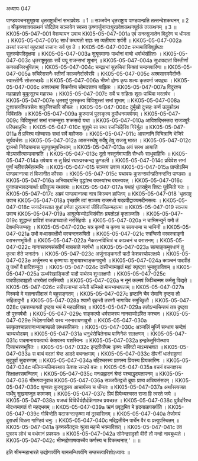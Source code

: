 अध्यायः 047

पाण्डववचनशुश्रूषया धृतराष्ट्रादीनां सभाप्रवेशः ॥ 1 ॥ सञ्जयेन धृतराष्ट्राय पाण्डवान्प्रति तत्सन्देशकथनम् ॥ 2 ॥ श्रीकृष्णवाक्यकथनं चोदितेन सञ्जयेन स्वस्य कृष्णार्जुनान्तःपुरप्रवेशकथनपूर्वकं तत्कथनम् ॥ 3 ॥
KK05-05-047-001	वैशम्पायन उवाच 
KK05-05-047-001a	एवं सनत्सुजातेन विदुरेण च धीमता ।
KK05-05-047-001c	सार्धं कथयतो राज्ञः सा व्यतीयाय शर्वरी ॥
KK05-05-047-002a	तस्यां रजन्यां व्युष्टायां राजानः सर्व एव ते ।
KK05-05-047-002c	सभामाविविशुर्हृष्टाः सूतस्योपदिदृक्षया ॥
KK05-05-047-003a	शुश्रूषमाणाः पार्थानां वाचो धर्मार्थसंहिताः ।
KK05-05-047-003c	धृतराष्ट्रमुखाः सर्वे ययू राजन्सभां शुभाम् ॥
KK05-05-047-004a	सुधावदातां विस्तीर्णां कनकाजिरभूषिताम् ।
KK05-05-047-004c	चन्द्रप्रभां सुरुचिरां सिक्तां चन्दनवारिणा ॥
KK05-05-047-005a	रुचिरैरासनैः स्तीर्णां काञ्चनैर्दारवैरपि ।
KK05-05-047-005c	अश्मसारमयैर्दान्तैः स्वास्तीर्णैः सोत्तरच्छदैः ॥
KK05-05-047-006a	भीष्मो द्रोणः कृपः शल्यः कृतवर्मा जयद्रथः ।
KK05-05-047-006c	अश्वत्थामा विकर्णश्च सोमदत्तश्च बाह्लिकः ।
KK05-05-047-007a	विदुरश्च महाप्राज्ञो युयुत्सुश्च महारथः ।
KK05-05-047-007c	सर्वे च सहिताः शूराः पार्थिवा भरतर्षभ ।
KK05-05-047-007e	धृतराष्ट्रं पुरस्कृत्य विविशुस्तां सभां शुभाम् ॥
KK05-05-047-008a	दुःशासनश्चित्रसेनः शकुनिश्चापि सौबलः ।
KK05-05-047-008c	दुर्मुखो दुःसहः कर्ण उलूकोऽथ विविंशतिः ॥
KK05-05-047-009a	कुरुराजं पुरस्कृत्य दुर्योधनममर्षणम् ।
KK05-05-047-009c	विविशुस्तां सभां राजन्सुराः शक्रसदो यथा ॥
KK05-05-047-010a	आविशद्भिस्तदा राजञ्शूरैः परिघबाहुभिः ।
KK05-05-047-010c	शुशुभे सा सभा रजन्सिंहैरिव गिरेर्गुहा ॥
KK05-05-047-011a	ते प्रविश्य महेष्वासाः सभां सर्वे महौजसः ।
KK05-05-047-011c	आसनानि विचित्राणि भेजिरे सूर्यवर्चसः ॥
KK05-05-047-012a	आसनस्थेषु सर्वेषु तेषु राजसु भारत ।
KK05-05-047-012c	द्वाःस्थो निवेदयामास सूतपुत्रमुपस्थितम् ॥
KK05-05-047-013a	अयं सरथ आयाति योऽयासीत्पाण्डवान्प्रति ।
KK05-05-047-013c	दूतो नस्तूर्णमायाति सैन्धवैः साधुवाहिभिः ॥
KK05-05-047-014a	उपेयाय स तु क्षिप्रं रथात्प्रस्कन्द्य कुण्डली ।
KK05-05-047-014c	प्रविवेश सभां पूर्णां महीपालैर्महात्मभिः ॥
KK05-05-047-015	सञ्जय उवाच 
KK05-05-047-015a	प्राप्तोऽस्मि पाण्डवान्गत्वा तं विजानीत कौरवाः ।
KK05-05-047-015c	यथावयः कुरून्सर्वान्प्रतिनन्दन्ति पाण्डवाः ॥
KK05-05-047-016a	अभिवादयन्ति वृद्धांश्च वयस्यांश्च वयस्यवत् ।
KK05-05-047-016c	पुनश्चाभ्यवदन्पार्थाः प्रतिपूज्य यथावयः ॥
KK05-05-047-017a	यथाहं धृतराष्ट्रेण शिष्टः पूर्वमितो गतः ।
KK05-05-047-017c	अब्रवं पाण्डवान्गत्वा नात्र किञ्चन हापितम् ॥
KK05-05-047-018	`धृतराष्ट्र उवाच 
KK05-05-047-018a	पृच्छामि त्वां सञ्जय राजमध्ये यदब्रवीद्वाक्यमदीनसत्वः ।
KK05-05-047-018c	जनार्दनस्तात युधां प्रणेता दुरात्मनां जीवितच्छिन्महात्मा ॥
KK05-05-047-019	सञ्जय उवाच 
KK05-05-047-019a	आगुल्फेभ्योऽभिसंवीतः प्रयतोऽहं कृताञ्जलिः ।
KK05-05-047-019c	शुद्धान्तं प्राविशं राजन्नाख्यातो नरसिंहयोः ॥
KK05-05-047-020a	न चाभिमन्युर्न यमौ तं देशमभिजग्मतुः ।
KK05-05-047-020c	यत्र कृष्णौ च कृष्णा च सत्यभामा च भामिनी ॥
KK05-05-047-021a	उभौ मध्वासवक्षीबौ वरचन्दनरूषितौ ।
KK05-05-047-021c	स्त्रग्विणौ वरवस्त्राङ्गौ वराभरणभूषितौ ॥
KK05-05-047-022a	नैकरत्नविचित्रं च काञ्चनं च वरासनम् ।
KK05-05-047-022c	नानास्तरणसंस्तीर्णं यत्रासाते नरर्षभौ ॥
KK05-05-047-023a	सत्याङ्कमुपधानं तु कृत्वा शेते जनार्दनः ।
KK05-05-047-023c	अर्जुनाङ्कगतौ पादौ केशवस्योपलक्षये ।
KK05-05-047-023e	अर्जुनस्य च कृष्णायाः शुभायाश्चाङ्कगावुभौ ॥
KK05-05-047-024a	काञ्चनं पादपीठं तु पार्थो वै प्रादिशन्मुदा ।
KK05-05-047-024c	दासीभ्यामाहृतं मह्यं स्पृष्ट्वा भूमावुपाविशम् ॥
KK05-05-047-025a	ऊर्ध्वरेखाङ्कितौ पादौ पार्थस्य शुभलक्षणौ ।
KK05-05-047-025c	पादपीठादपहृतौ धारयेतां वरस्त्रियौ ॥
KK05-05-047-026a	न नूनं कल्मषं किञ्चिन्मम कर्मसु विद्यते ।
KK05-05-047-026c	स्त्रीरत्नाभ्यां समेतौ यन्मिथो मामभ्यभाषताम् ॥
KK05-05-047-027a	विस्मयो मे महानासीदास्रं मे बहुसङ्गतम् ।
KK05-05-047-027c	हृष्टानि चैव रोमाणि दृष्ट्वा तौ सहितावुभौ ॥
KK05-05-047-028a	श्यामौ बृहन्तौ तरुणौ नागाविव समुच्छ्रितौ ।
KK05-05-047-028c	एकशय्यागतौ दृष्ट्वा भयं मे महदाविशत् ॥
KK05-05-047-029a	ततोऽभ्यचिन्तयं तत्र दृष्ट्वा तौ पुरुषर्षभौ ।
KK05-05-047-029c	सङ्कल्पो धर्मराजस्य नानवाप्योऽस्ति कश्चन ।
KK05-05-047-029e	निदेशगाविमौ यस्य नरनारायणावुभौ ॥
KK05-05-047-030a	सत्कृतश्चान्नपानाभ्यामाच्छन्नो लब्धसत्क्रियः ।
KK05-05-047-030c	अञ्जलिं मूर्ध्नि सन्धाय सन्देशं चाभ्यचोदयम् ॥
KK05-05-047-031a	धनुर्धरोचितेनाथ पाणिनैकं सलक्षणम् ।
KK05-05-047-031c	पादमानाययत्पार्थः केशवस्य यशस्विनः ॥
KK05-05-047-032a	इन्द्रकेतुरिवोत्थाय दिव्याभरणभूषितः ।
KK05-05-047-032c	इन्द्रवीर्योपमः कृष्णः संविष्टो माऽभ्यभाषत ॥
KK05-05-047-033a	स वाचं वदतां श्रेष्ठ आददे वचनक्षमाम् ।
KK05-05-047-033c	दीपनीं धार्तराष्ट्राणां मृदुपूर्वां सुदारुणाम् ॥
KK05-05-047-034a	बहिश्चरस्य प्राणस्य प्रियस्य प्रियकारिणः ।
KK05-05-047-034c	मतिमान्मतिमास्थाय केशवः सन्दधे वचः ॥
KK05-05-047-035a	वचनं वचनज्ञस्य शिक्षाक्षरसमन्वितम् ।
KK05-05-047-035c	मनःप्रह्लादनं श्रेष्ठं पश्चाद्धृदयतापनम् ॥
KK05-05-047-036	श्रीभगवानुवाच 
KK05-05-047-036a	सञ्जयैतद्वचो ब्रूयाः प्राप्य क्षत्रियसंसदम् ।
KK05-05-047-036c	शृण्वतः कुरुवृद्धस्य आचार्यस्य च धीमतः ॥
KK05-05-047-037a	अर्थांस्त्यजत पार्थेषु सुखमाप्नुत कामजम् ।
KK05-05-047-037c	प्रियं प्रियेभ्यश्चरत राजा हि त्वरते जये ॥
KK05-05-047-038a	यजध्वं विविधैर्यज्ञैर्दक्षिणाश्च प्रयच्छत ।
KK05-05-047-038c	पुत्रैर्दारैश्च मोदध्वमागतं वो महद्भयम् ॥
KK05-05-047-039a	ऋणं प्रवृद्धमिव मे हृदयान्नापसर्पति ।
KK05-05-047-039c	गोविन्देति यदाक्रन्दत्कृष्णा मां दूरवासिनम् ॥
KK05-05-047-040a	तेजोमयं दुराधर्षं बिभ्रता गाण्डिवं धनुः ।
KK05-05-047-040c	मद्द्वितीयेन पार्थेन वैरं वः प्रत्युपस्थितम् ॥
KK05-05-047-041a	कृष्णस्यैतद्वचः श्रुत्वा महन्मे भयमाविशत् ।
KK05-05-047-041c	तव पुत्रस्य लोभं च वर्धमानं प्रपश्यतः ॥
KK05-05-047-042a	सोमेन्द्रसदृशौ वीरौ तौ मन्दो नावबुध्यते ।
KK05-05-047-042c	भीष्मद्रोणाश्रयाच्चैव कर्णस्य च विकत्थनात् ' ॥ ॥

इति श्रीमन्महाभारते उद्योगपर्वणि यानसन्धिपर्वणि सप्तचत्वारिंशोऽध्यायः ॥
